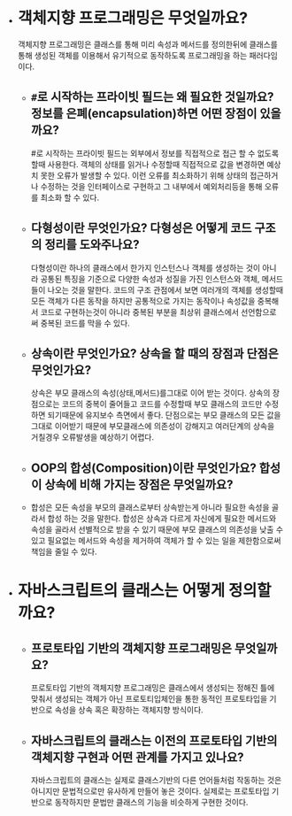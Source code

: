 - # 객체지향 프로그래밍은 무엇일까요?
  객체지향 프로그래밍은 클래스를 통해 미리 속성과 메서드를 정의한뒤에 클래스를 통해 생성된 객체를 이용해서 유기적으로 동작하도록 프로그래밍을 하는 패러다임이다.
  - ## `#`로 시작하는 프라이빗 필드는 왜 필요한 것일까요? 정보를 은폐(encapsulation)하면 어떤 장점이 있을까요?
    #로 시작하는 프라이빗 필드는 외부에서 정보를 직접적으로 접근 할 수 없도록 할때 사용한다. 객체의 상태를 읽거나 수정할때 직접적으로 값을 변경하면 예상치 못한 오류가 발생할 수 있다. 이런 오류를 최소화하기 위해 상태의 접근하거나 수정하는 것을 인터페이스로 구현하고 그 내부에서 예외처리등을 통해 오류를 최소화 할 수 있다.
  - ## 다형성이란 무엇인가요? 다형성은 어떻게 코드 구조의 정리를 도와주나요?
    다형성이란 하나의 클래스에서 한가지 인스턴스나 객체를 생성하는 것이 아니라 공통된 특징을 기준으로 다양한 속성과 성질을 가진 인스턴스와 객체, 메서드들이 나오는 것을 말한다. 코드의 구조 관점에서 보면 여러개의 객체를 생성할때 모든 객체가 다른 동작을 하지만 공통적으로 가지는 동작이나 속성값을 중복해서 코드로 구현하는것이 아니라 중복된 부분을 최상위 클래스에서 선언함으로써 중복된 코드를 막을 수 있다.
  - ## 상속이란 무엇인가요? 상속을 할 때의 장점과 단점은 무엇인가요?
    상속은 부모 클래스의 속성(상태,메서드)를그대로 이어 받는 것이다. 상속의 장점으로는 코드의 중복이 줄어들고 코드를 수정할때 부모 클래스의 코드만 수정하면 되기때문에 유지보수 측면에서 좋다. 단점으로는 부모 클래스의 모든 값을 그대로 이어받기 때문에 부모클래스에 의존성이 강해지고 여러단계의 상속을 거칠경우 오류발생을 예상하기 어렵다.
  - ## OOP의 합성(Composition)이란 무엇인가요? 합성이 상속에 비해 가지는 장점은 무엇일까요?
  - 합성은 모든 속성을 부모의 클래스로부터 상속받는게 아니라 필요한 속성을 골라서 합성 하는 것을 말한다.
    합성은 상속과 다르게 자신에게 필요한 메서드와 속성을 골라서 선별적으로 받을 수 있기 때문에 부모 클래스의 의존성을 낮출 수 있고 필요없는 메서드와 속성을 제거하여 객체가 할 수 있는 일을 제한함으로써 책임을 줄일 수 있다.
- # 자바스크립트의 클래스는 어떻게 정의할까요?
  - ## 프로토타입 기반의 객체지향 프로그래밍은 무엇일까요?
    프로토타입 기반의 객체지향 프로그래밍은 클래스에서 생성되는 정해진 틀에 맞춰서 생성되는 객체가 아닌 프로토티입체인을 통한 동적인 프로토타입을 기반으로 속성을 상속 혹은 확장하는 객체지향 방식이다.
  - ## 자바스크립트의 클래스는 이전의 프로토타입 기반의 객체지향 구현과 어떤 관계를 가지고 있나요?
    자바스크립트의 클래스는 실제로 클래스기반의 다른 언어들처럼 작동하는 것은 아니지만 문법적으로만 유사하게 만들어 놓은 것이다. 실제로는 프로토타입 기반으로 동작하지만 문법만 클래스의 기능을 비슷하게 구현한 것이다.
